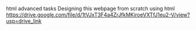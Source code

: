 html advanced tasks
Designing this webpage from scratch using html
https://drive.google.com/file/d/1tVJxT3F4a4ZrJfkMKiroeVXTfJ1eu2-V/view?usp=drive_link
